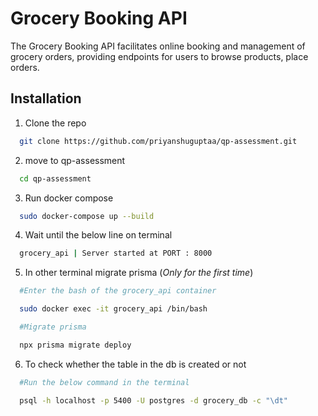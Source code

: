 
# Grocery Booking API

The Grocery Booking API facilitates online booking and management of grocery orders, providing endpoints for users to browse products, place orders.




## Installation

1) Clone the repo

```bash
  git clone https://github.com/priyanshuguptaa/qp-assessment.git
```

2) move to qp-assessment

```bash
  cd qp-assessment
```

3) Run docker compose

```bash
  sudo docker-compose up --build
```

4) Wait until the below line on terminal

```bash
  grocery_api | Server started at PORT : 8000
```

5) In other terminal migrate prisma (*Only for the first time*)

```bash
  #Enter the bash of the grocery_api container

  sudo docker exec -it grocery_api /bin/bash

  #Migrate prisma

  npx prisma migrate deploy
```

6) To check whether the table in the db is created or not

```bash
  #Run the below command in the terminal

  psql -h localhost -p 5400 -U postgres -d grocery_db -c "\dt"

```